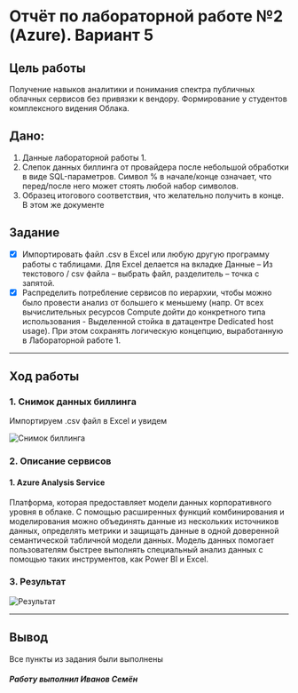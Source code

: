# Отчёт по лабораторной работе №2 (Azure). Вариант 5

## Цель работы
Получение навыков аналитики и понимания спектра публичных облачных сервисов без привязки к вендору. Формирование у студентов комплексного видения Облака. 

## Дано: 
1. Данные лабораторной работы 1.
2. Слепок данных биллинга от провайдера после небольшой обработки в виде SQL-параметров. Символ % в начале/конце означает, что перед/после него может стоять любой набор символов.
3. Образец итогового соответствия, что желательно получить в конце. В этом же документе 


## Задание
- [x] Импортировать файл .csv в Excel или любую другую программу работы с таблицами. Для Excel делается на вкладке Данные – Из текстового / csv файла – выбрать файл, разделитель – точка с запятой.
- [x] Распределить потребление сервисов по иерархии, чтобы можно было провести анализ от большего к меньшему (напр. От всех вычислительных ресурсов Compute дойти до конкретного типа использования - Выделенной стойка в датацентре Dedicated host usage). При этом сохранять логическую концепцию, выработанную в Лабораторной работе 1.

---
## Ход работы

### 1. Снимок данных биллинга

Импортируем .csv файл в Excel и увидем

![Снимок биллинга](media/Таблица1.png)

### 2. Описание сервисов

#### 1. Azure Analysis Service
Платформа, которая предоставляет модели данных корпоративного уровня в облаке. С помощью расширенных функций комбинирования и моделирования можно объединять данные из нескольких источников данных, определять метрики и защищать данные в одной доверенной семантической табличной модели данных. Модель данных помогает пользователям быстрее выполнять специальный анализ данных с помощью таких инструментов, как Power BI и Excel.

### 3. Результат

![Результат](media/Таблица2.png)

---

## Вывод
Все пункты из задания были выполнены

##### Работу выполнил Иванов Семён

